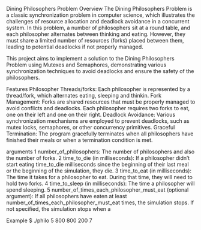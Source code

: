 Dining Philosophers Problem
Overview
The Dining Philosophers Problem is a classic synchronization problem in computer science,
which illustrates the challenges of resource allocation and deadlock avoidance in a concurrent system.
In this problem, a number of philosophers sit at a round table, and each philosopher alternates between thinking and eating. 
However, they must share a limited number of resources (forks) placed between them, leading to potential deadlocks if not properly managed.

This project aims to implement a solution to the Dining Philosophers Problem using Mutexes and Semaphores,
demonstrating various synchronization techniques to avoid deadlocks and ensure the safety of the philosophers.

Features
Philosopher Threads/forks: Each philosopher is represented by a thread/fork, which alternates eating, sleeping and thinkin.
Fork Management: Forks are shared resources that must be properly managed to avoid conflicts and deadlocks.
Each philosopher requires two forks to eat, one on their left and one on their right.
Deadlock Avoidance: Various synchronization mechanisms are employed to prevent deadlocks, such as mutex locks, semaphores, or other concurrency primitives.
Graceful Termination: The program gracefully terminates when all philosophers have finished their meals or when a termination condition is met.

arguments
1 number_of_philosophers: The number of philosophers and also the number
of forks.
2 time_to_die (in milliseconds): If a philosopher didn’t start eating time_to_die
milliseconds since the beginning of their last meal or the beginning of the simulation, they die.
3 time_to_eat (in milliseconds): The time it takes for a philosopher to eat.
During that time, they will need to hold two forks.
4 time_to_sleep (in milliseconds): The time a philosopher will spend sleeping.
5 number_of_times_each_philosopher_must_eat (optional argument): If all
philosophers have eaten at least number_of_times_each_philosopher_must_eat
times, the simulation stops. If not specified, the simulation stops when a

Example
$ ./philo 5 800 800 200 7
